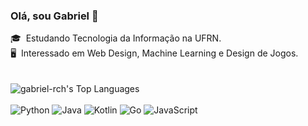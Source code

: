 ### Olá, sou Gabriel 👋

🎓&nbsp; Estudando Tecnologia da Informação na UFRN.\
🖥️&nbsp; Interessado em Web Design, Machine Learning e Design de Jogos.\
<br><br>
![gabriel-rch's Top Languages](https://github-readme-stats.vercel.app/api/top-langs/?username=gabriel-rch&theme=vue-dark&show_icons=true&hide_border=true&layout=compact)
<br><br>
![Python](https://img.shields.io/badge/python-3670A0?style=for-the-badge&logo=python&logoColor=ffdd54)
![Java](https://img.shields.io/badge/java-%23ED8B00.svg?style=for-the-badge&logo=openjdk&logoColor=white)
![Kotlin](https://img.shields.io/badge/kotlin-%237F52FF.svg?style=for-the-badge&logo=kotlin&logoColor=white)
![Go](https://img.shields.io/badge/go-%2300ADD8.svg?style=for-the-badge&logo=go&logoColor=white)
![JavaScript](https://img.shields.io/badge/javascript-%23323330.svg?style=for-the-badge&logo=javascript&logoColor=%23F7DF1E)

